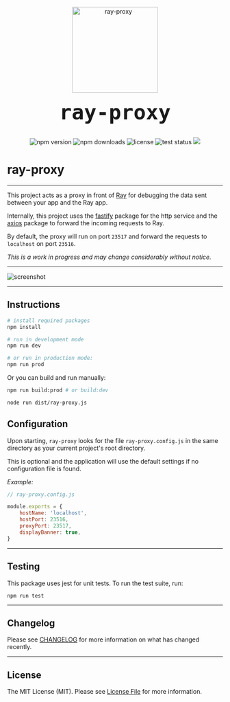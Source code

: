 <p align="center">
    <img src="https://static.permafrost.dev/images/ray-proxy/ray-proxy-logo-256x256.png" alt="ray-proxy" height="200" style="block">
    <br><br>
    <code style="font-size:3.0rem;"><strong>ray-proxy</strong></code>
    <br><br>
</p>

<p align="center">
    <img src="https://shields.io/npm/v/ray-proxy" alt="npm version"> <img src="https://img.shields.io/npm/dt/ray-proxy.svg" alt="npm downloads"> <img src="https://shields.io/github/license/permafrost-dev/ray-proxy" alt="license"> <img src="https://github.com/permafrost-dev/ray-proxy/workflows/Run%20Tests/badge.svg" alt="test status"> <img src="https://codecov.io/gh/permafrost-dev/ray-proxy/branch/main/graph/badge.svg?token=YW2BTKSNEO"/>
</p>

# ray-proxy

---

This project acts as a proxy in front of [Ray](https://myray.app) for debugging the data sent between your app and the Ray app.

Internally, this project uses the [fastify](https://www.fastify.io/) package for the http service and the [axios](https://github.com/axios/axios) package to forward the incoming requests to Ray.

By default, the proxy will run on port `23517` and forward the requests to `localhost` on port `23516`.

_This is a work in progress and may change considerably without notice._

---

![screenshot](https://static.permafrost.dev/images/ray-proxy/screenshot-01.png)

---

## Instructions

```bash
# install required packages
npm install

# run in development mode
npm run dev

# or run in production mode:
npm run prod
```

Or you can build and run manually:

```bash
npm run build:prod # or build:dev

node run dist/ray-proxy.js
```


## Configuration

Upon starting, `ray-proxy` looks for the file `ray-proxy.config.js` in the same directory as your current project's root directory.

This is optional and the application will use the default settings if no configuration file is found.

_Example:_

```js
// ray-proxy.config.js

module.exports = {
    hostName: 'localhost',
    hostPort: 23516,
    proxyPort: 23517,
    displayBanner: true,
}
```

---

## Testing

This package uses jest for unit tests. To run the test suite, run:

`npm run test`

---

## Changelog

Please see [CHANGELOG](CHANGELOG.md) for more information on what has changed recently.

---

## License

The MIT License (MIT). Please see [License File](LICENSE) for more information.
